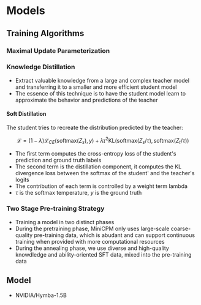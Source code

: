 
# Models

## Training Algorithms

### Maximal Update Parameterization

### Knowledge Distillation

- Extract valuable knowledge from a large and complex teacher model and transferring it to a smaller and more efficient student model
- The essence of this technique is to have the student model learn to approximate the behavior and predictions of the teacher

#### Soft Distillation

The student tries to recreate the distribution predicted by the teacher:

$$\mathcal{L} = (1-\lambda) \mathcal{L}_{CE}(\text{softmax}(Z_s), y) + \lambda \tau^2 \text{KL}(\text{softmax}(Z_s / \tau), \text{softmax}(Z_t / \tau))$$

- The first term computes the cross-entropy loss of the student's prediction and ground truth labels
- The second term is the distillation component, it computes the KL divergence loss between the softmax of the student' and the teacher's logits
- The contribution of each term is controlled by a weight term lambda
- $\tau$ is the softmax temperature, $y$ is the ground truth

### Two Stage Pre-training Strategy

- Training a model in two distinct phases
- During the pretraining phase, MiniCPM only uses large-scale coarse-quality pre-training data, which is abudant and can support continuous training when provided with more computational resources
- During the annealing phase, we use diverse and high-quality knowdledge and ability-oriented SFT data, mixed into the pre-training data

## Model

- NVIDIA/Hymba-1.5B